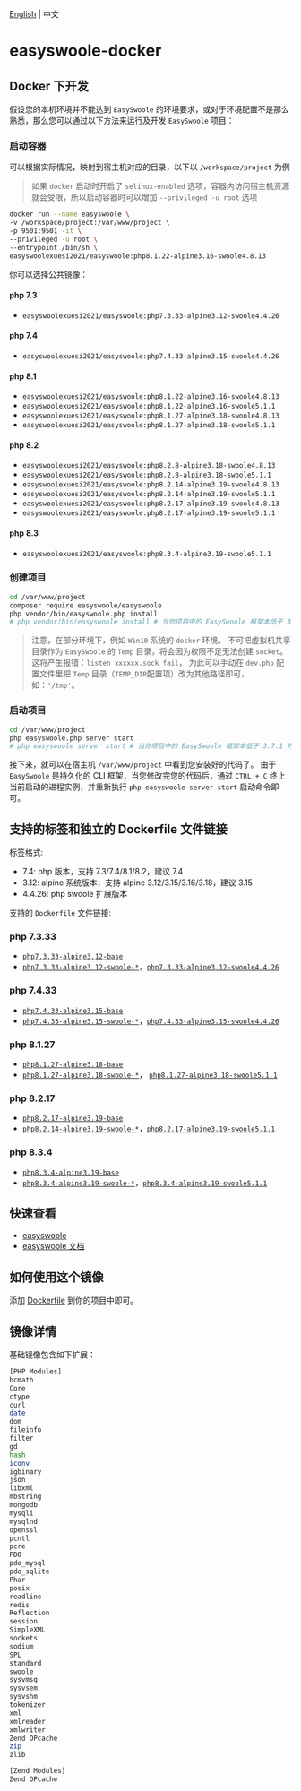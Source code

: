 [English](./README.md) | 中文

# easyswoole-docker

## Docker 下开发

假设您的本机环境并不能达到 `EasySwoole` 的环境要求，或对于环境配置不是那么熟悉，那么您可以通过以下方法来运行及开发 `EasySwoole` 项目：

### 启动容器

可以根据实际情况，映射到宿主机对应的目录，以下以 `/workspace/project` 为例

> 如果 `docker` 启动时开启了 `selinux-enabled` 选项，容器内访问宿主机资源就会受限，所以启动容器时可以增加 `--privileged -u root` 选项

```bash
docker run --name easyswoole \
-v /workspace/project:/var/www/project \
-p 9501:9501 -it \
--privileged -u root \
--entrypoint /bin/sh \
easyswoolexuesi2021/easyswoole:php8.1.22-alpine3.16-swoole4.8.13
```

你可以选择公共镜像： 

#### php 7.3

- `easyswoolexuesi2021/easyswoole:php7.3.33-alpine3.12-swoole4.4.26`

#### php 7.4

- `easyswoolexuesi2021/easyswoole:php7.4.33-alpine3.15-swoole4.4.26`

#### php 8.1

- `easyswoolexuesi2021/easyswoole:php8.1.22-alpine3.16-swoole4.8.13`
- `easyswoolexuesi2021/easyswoole:php8.1.22-alpine3.16-swoole5.1.1`
- `easyswoolexuesi2021/easyswoole:php8.1.27-alpine3.18-swoole4.8.13`
- `easyswoolexuesi2021/easyswoole:php8.1.27-alpine3.18-swoole5.1.1`

#### php 8.2

- `easyswoolexuesi2021/easyswoole:php8.2.8-alpine3.18-swoole4.8.13`
- `easyswoolexuesi2021/easyswoole:php8.2.8-alpine3.18-swoole5.1.1`
- `easyswoolexuesi2021/easyswoole:php8.2.14-alpine3.19-swoole4.8.13`
- `easyswoolexuesi2021/easyswoole:php8.2.14-alpine3.19-swoole5.1.1`
- `easyswoolexuesi2021/easyswoole:php8.2.17-alpine3.19-swoole4.8.13`
- `easyswoolexuesi2021/easyswoole:php8.2.17-alpine3.19-swoole5.1.1`

#### php 8.3

- `easyswoolexuesi2021/easyswoole:php8.3.4-alpine3.19-swoole5.1.1`

### 创建项目

```bash
cd /var/www/project
composer require easyswoole/easyswoole
php vendor/bin/easyswoole.php install
# php vendor/bin/easyswoole install # 当你项目中的 EasySwoole 框架本低于 3.7.1 时
```

> 注意，在部分环境下，例如 `Win10` 系统的 `docker` 环境。
不可把虚拟机共享目录作为 `EasySwoole` 的 `Temp` 目录，将会因为权限不足无法创建 `socket`。这将产生报错：`listen xxxxxx.sock fail`， 为此可以手动在 `dev.php` 配置文件里把 `Temp` 目录（`TEMP_DIR`配置项）改为其他路径即可，如：`'/tmp'`。

### 启动项目

```bash
cd /var/www/project
php easyswoole.php server start
# php easyswoole server start # 当你项目中的 EasySwoole 框架本低于 3.7.1 时
```

接下来，就可以在宿主机 `/var/www/project` 中看到您安装好的代码了。 由于 `EasySwoole` 是持久化的 CLI 框架，当您修改完您的代码后，通过 `CTRL + C` 终止当前启动的进程实例，并重新执行 `php easyswoole server start` 启动命令即可。

## 支持的标签和独立的 Dockerfile 文件链接

标签格式:

-   7.4: php 版本，支持 7.3/7.4/8.1/8.2，建议 7.4
-   3.12: alpine 系统版本，支持 alpine 3.12/3.15/3.16/3.18，建议 3.15
-   4.4.26: php swoole 扩展版本

支持的 `Dockerfile` 文件链接:

### php 7.3.33

-   [`php7.3.33-alpine3.12-base`](https://github.com/XueSiLf/easyswoole-docker/blob/main/dockerfiles/php7/7.3.33/alpine/3.12/base/Dockerfile)
-   [`php7.3.33-alpine3.12-swoole-*`](https://github.com/XueSiLf/easyswoole-docker/tree/main/dockerfiles/php7/7.3.33/alpine/3.12/swoole/Dockerfile)，[`php7.3.33-alpine3.12-swoole4.4.26`](https://github.com/XueSiLf/easyswoole-docker/tree/main/dockerfiles/php7/7.3.33/alpine/3.12/swoole/4.4.26/Dockerfile)

### php 7.4.33

-   [`php7.4.33-alpine3.15-base`](https://github.com/XueSiLf/easyswoole-docker/blob/main/dockerfiles/php7/7.4.33/alpine/3.15/base/Dockerfile)
-   [`php7.4.33-alpine3.15-swoole-*`](https://github.com/XueSiLf/easyswoole-docker/blob/main/dockerfiles/php7/7.4.33/alpine/3.15/swoole/Dockerfile)，[`php7.4.33-alpine3.15-swoole4.4.26`](https://github.com/XueSiLf/easyswoole-docker/blob/main/dockerfiles/php7/7.4.33/alpine/3.15/swoole/4.4.26/Dockerfile)

### php 8.1.27

-   [`php8.1.27-alpine3.18-base`](https://github.com/XueSiLf/easyswoole-docker/blob/main/dockerfiles/php8/8.1.27/alpine/3.18/base/Dockerfile)
-   [`php8.1.27-alpine3.18-swoole-*`](https://github.com/XueSiLf/easyswoole-docker/blob/main/dockerfiles/php8/8.1.27/alpine/3.18/swoole/Dockerfile)， [`php8.1.27-alpine3.18-swoole5.1.1`](https://github.com/XueSiLf/easyswoole-docker/blob/main/dockerfiles/php8/8.1.27/alpine/3.18/swoole/5.1.1/Dockerfile)

### php 8.2.17

-   [`php8.2.17-alpine3.19-base`](https://github.com/XueSiLf/easyswoole-docker/tree/main/dockerfiles/php8/8.2.17/alpine/3.19/base/Dockerfile)
-   [`php8.2.14-alpine3.19-swoole-*`](https://github.com/XueSiLf/easyswoole-docker/blob/main/dockerfiles/php8/8.2.17/alpine/3.19/swoole/Dockerfile)，[`php8.2.17-alpine3.19-swoole5.1.1`](https://github.com/XueSiLf/easyswoole-docker/blob/main/dockerfiles/php8/8.2.14/alpine/3.19/swoole/5.1.1/Dockerfile)

### php 8.3.4

-   [`php8.3.4-alpine3.19-base`](https://github.com/XueSiLf/easyswoole-docker/tree/main/dockerfiles/php8/8.3.4/alpine/3.19/base/Dockerfile)
-   [`php8.3.4-alpine3.19-swoole-*`](https://github.com/XueSiLf/easyswoole-docker/blob/main/dockerfiles/php8/8.3.4/alpine/3.19/swoole/Dockerfile)，[`php8.3.4-alpine3.19-swoole5.1.1`](https://github.com/XueSiLf/easyswoole-docker/blob/main/dockerfiles/php8/8.2.14/alpine/3.19/swoole/5.1.1/Dockerfile)

## 快速查看

-   [easyswoole](https://github.com/easy-swoole)
-   [easyswoole 文档](https://www.easyswoole.com/)

## 如何使用这个镜像

添加 [Dockerfile](https://github.com/XueSiLf/easyswoole-docker/blob/main/Dockerfile) 到你的项目中即可。

## 镜像详情

基础镜像包含如下扩展：

```bash
[PHP Modules]
bcmath
Core
ctype
curl
date
dom
fileinfo
filter
gd
hash
iconv
igbinary
json
libxml
mbstring
mongodb
mysqli
mysqlnd
openssl
pcntl
pcre
PDO
pdo_mysql
pdo_sqlite
Phar
posix
readline
redis
Reflection
session
SimpleXML
sockets
sodium
SPL
standard
swoole
sysvmsg
sysvsem
sysvshm
tokenizer
xml
xmlreader
xmlwriter
Zend OPcache
zip
zlib

[Zend Modules]
Zend OPcache
```
